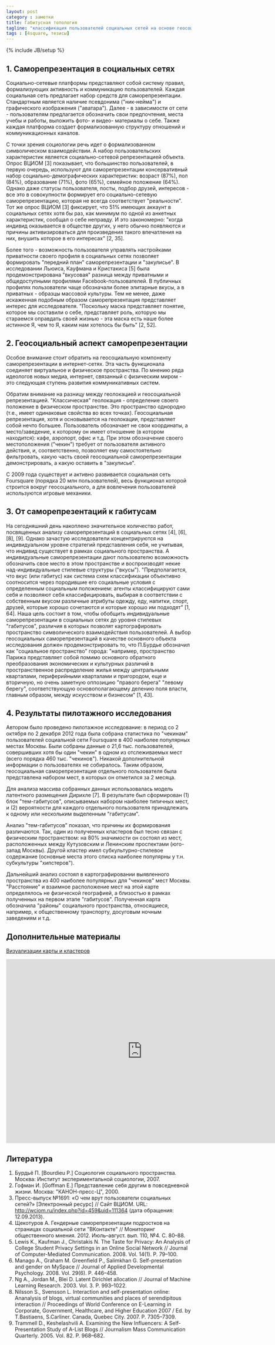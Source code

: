 ```yaml
---
layout: post
category : заметки
title: Габитусная топология
tagline: "классификация пользователей социальных сетей на основе геосоциальных саморепрезентаций"
tags : [4square, тезисы]
---
```

{% include JB/setup %}

## 1. Саморепрезентация в социальных сетях

Социально-сетевые платформы представляют собой систему правил, формализующих активность и коммуникацию пользователей. Каждая социальная сеть предлагает набор средств для саморепрезентации. Стандартным является наличие псевдонима ("ник-нейма") и графического изображения ("аватара"). Далее - в зависимости от сети - пользователям предлагается обозначить свои предпочтения, места учебы и работы, выложить фото- и видео- материалы о себе. Также каждая платформа создает формализованную структуру отношений и коммуникационных каналов.

С точки зрения социологии речь идет о формализованном символическом взаимодействии. А набор пользовательских характеристик является социально-сетевой репрезентацией объекта. Опрос ВЦИОМ [3] показывает, что большинство пользователей, в первую очередь, используют для саморепрезентации консервативный набор социально-демографических характеристик: возраст (87%), пол (84%), образование (71%), фото (65%), семейное положение (64%).
Однако даже статусы пользователя, посты, подбор друзей, интересов - все это в совокупности формирует его социально-сетевую саморепрезентацию, которая не всегда соответствует "реальности". Тот же опрос ВЦИОМ [3] фиксирует, что 51% имеющих аккаунт в социальных сетях хотя бы раз, как минимум по одной из анкетных характеристик, сообщал о себе неправду. И это закономерно: "когда индивид оказывается в обществе других, у него обычно появляются и причины активизироваться для произведения такого впечатления на них, внушить которое в его интересах" [2, 35].

Более того - возможность пользователя управлять настройками приватности своего профиля в социальных сетях позволяет формировать "передний план" саморепрезентации и "закулисье". В исследовании Льюиса, Кауфмана и Кристакиса [5] была продемонстрирована "вкусовая" разница между приватными и общедоступными профилями Facebook-пользователей. В публичных профилях пользователи чаще обозначали более элитарные вкусы, а в приватных - образцы массовой культуры. Тем не менее, даже искаженная подобным образом саморепрезентация представляет интерес для исследователя. "Поскольку маска представляет понятие, которое мы составили о себе, представляет роль, которую мы стараемся оправдать своей жизнью - эта маска есть наше более истинное Я, чем то Я, каким нам хотелось бы быть" [2, 52].
 
## 2. Геосоциальный аспект саморепрезентации

Особое внимание стоит обратить на геосоциальную компоненту саморепрезентации в интернет-сетях. Эта часть функционала соединяет виртуальное и физическое пространства. По мнению ряда идеологов новых медиа, интернет, связанный с физическим миром - это следующая ступень развития коммуникативных систем.

Обратим внимание на разницу между геолокацией и геосоциальной репрезентацией. "Классическая" геолокация - определение своего положение в физическом пространстве. Это пространство однородно (т.е., имеет одинаковые свойства во всех точках). Геосоциальная репрезентация, хотя и основывается на геолокации, представляет собой нечто большее. Пользователь обозначает не свои координаты, а место/заведение, к которому он имеет отношение (в котором находится): кафе, аэропорт, офис и т.д. При этом обозначение своего местоположения ("чекин") требует от пользователя активного действия, и, соответственно, позволяет ему самостоятельно фильтровать, какую часть своей геосоциальной саморепрезентации демонстрировать, а какую оставить в "закулисье".

С 2009 года существует и активно развивается социальная сеть Foursquare (порядка 20 млн пользователей), весь функционал которой строится вокруг геосоциального, а для вовлечения пользователей используются игровые механики.
 
## 3. От саморепрезентаций к габитусам

На сегодняшний день накоплено значительное количество работ, посвященных анализу саморепрезентаций в социальных сетях [4], [6], [8], [9]. Однако зачастую исследователи концентрируются на индивидуальном уровне стратегий представления себя, не учитывая, что индивид существует в рамках социального пространства. А индивидуальные саморепрезентации дают пользователю возможность обозначить свое место в этом пространстве и воспроизводят некие над-индивидуальные стилевые структуры ("вкусы"). "Предполагается, что вкус (или габитус) как система схем классификации объективно соотносится через породившие его социальные условия с определенным социальным положением: агенты классифицируют сами себя и позволяют себя классифицировать, выбирая в соответствии с собственным вкусом различные атрибуты одежду, еду, напитки, спорт, друзей, которые хорошо сочетаются и которые хорошо им подходят" [1, 64]. Наша цель состоит в том, чтобы обобщить индивидуальные саморепрезентации в социальных сетях до уровня стилевых "габитусов", различия в которых позволят картографировать пространство символического взаимодействия пользователей. А выбор геосоциальных саморепрезентаций в качестве основного объекта исследования должен продемонстрировать то, что П.Бурдье обозначил как "социальное пространство" города: "например, пространство Парижа представляет собой помимо основного обратного преобразования экономических и культурных различий в пространственное распределение жилья между центральными кварталами, периферийными кварталами и пригородом, еще и вторичную, но очень заметную оппозицию "правого берега" "левому берегу", соответствующую основополагающему делению поля власти, главным образом, между искусством и бизнесом" [1, 43].
 
## 4. Результаты пилотажного исследования

Автором было проведено пилотажное исследование: в период со 2 октября по 2 декабря 2012 года была собрана статистика по "чекинам" пользователей социальной сети Foursquare в 400 наиболее популярных местах Москвы. Были собраны данные о 21,6 тыс. пользователей, совершивших хотя бы один "чекин" в одном из отслеживаемых мест (всего порядка 460 тыс. "чекинов"). Никакой дополнительной информации о пользователях не собиралось. Таким образом, геосоциальная саморепрезентация отдельного пользователя была представлена набором мест, в которых он отметился за 2 месяца.

Для анализа массива собранных данных использовалась модель латентного размещения Дирихле [7]. В результате был сформирован (1) блок "тем-габитусов", описываемых набором наиболее типичных мест, и (2) вероятности для каждого отдельного пользователя принадлежать к одному или нескольким выделенным "габитусам".

Анализ "тем-габитусов" показал, что причины их формирования различаются. Так, один из полученных кластеров был тесно связан с физическим пространством: на 80% значимости он состоял из мест, расположенных между Кутузовским и Ленинским проспектами (юго-запад Москвы). Другой кластер имел субкультурно-стилевое содержание (основные места этого списка наиболее популярны у т.н. субкультуры "хипстеров").

Дальнейший анализ состоял в картографировании выявленного пространства из 400 наиболее популярных для "чекинов" мест Москвы. "Расстояние" и взаимное расположение мест на этой карте определялось не физической географией, а близостью в рамках полученных на первом этапе "габитусов". Полученная карта обозначила "районы" социального пространства, относящиеся, например, к общественному транспорту, досуговым ночным заведениям и т.д.

## Дополнительные материалы

[Визуализации карты и кластеров](http://prezi.com/3wiqf2v72ip-/4sq-eng/)

<div>
<iframe src="http://prezi.com/embed/3wiqf2v72ip-/?bgcolor=ffffff&amp;lock_to_path=0&amp;autoplay=0&amp;autohide_ctrls=0&amp;features=undefined&amp;disabled_features=undefined" width="740" height="500" frameBorder="0"></iframe>
</div>

## Литература

1. Бурдьё П. [Bourdieu P.] Социология социального пространства. Москва: Институт экспериментальной социологии, 2007.
2. Гофман И. [Goffman E.] Представление себя другим в повседневной жизни. Москва: "КАНОН-пресс-Ц", 2000.
3. Пресс-выпуск №1691: «О чем врут пользователи социальных сетей?» [Электронный ресурс] // Сайт ВЦИОМ. URL: http://wciom.ru/index.php?id=459&uid=111364 (дата обращения: 12.09.2013).
4. Щекотуров  А.  Гендерные  саморепрезентации  подростков на  страницах  социальной  сети  "ВКонтакте"  //  Мониторинг общественного мнения. 2012. Июль–август. вып. 110, №4. С. 80–88.
5. Lewis K., Kaufman J., Christakis N. The Taste for Privacy: An Analysis of College Student Privacy Settings in an Online Social Network // Journal of Computer-Mediated Communication. 2008. Vol. 14(1). P. 79–100.
6. Manago A., Graham M. Greenfield P., Salimkhan G. Self-presentation  and  gender  on  MySpace // Journal of Applied Developmental Psychology. 2008.  Vol. 29(6). P. 446–458.
7. Ng A., Jordan M., Blei D. Latent Dirichlet allocation // Journal of Machine Learning Research. 2003. Vol. 3. P. 993–1022.
8. Nilsson S., Svensson L. Interaction and self-presentation online: Ananalysis of blogs, virtual communities and places of serendipitous interaction // Proceedings of World Conference on E-Learning in Corporate, Government, Healthcare, and Higher Education 2007 / Ed. by T.Bastiaens, S.Carliner. Canada, Quebec City. 2007. P. 7305–7309.
9. Trammell D., Keshelashvili A. Examining the New Influencers: A Self-Presentation Study of A-List Blogs // Journalism Mass Communication Quarterly.  2005. Vol. 82. P. 968–682.
